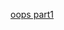 [oops part1](https://colab.research.google.com/drive/1ATwuU4saNncXIpyU_56TJi8x4PZ2aDfC?usp=sharing)
